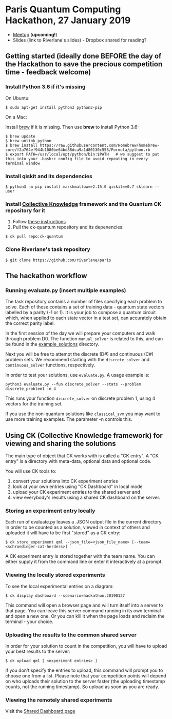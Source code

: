 # Paris Quantum Computing Hackathon, 27 January 2019

* [Meetup](https://www.meetup.com/Paris-Quantum-Computing-Technologies/events/256367871) (**upcoming!**)
* Slides (link to Riverlane's slides) - Dropbox shared for reading?

## Getting started (ideally done BEFORE the day of the Hackathon to save the precious competition time - feedback welcome)

### Install Python 3.6 if it's missing

On Ubuntu:
```
$ sudo apt-get install python3 python3-pip
```

On a Mac:

Install [brew](https://brew.sh) if it is missing.
Then use **brew** to install Python 3.6:

```
$ brew update
$ brew unlink python
$ brew install https://raw.githubusercontent.com/Homebrew/homebrew-core/f2a764ef944b1080be64bd88dca9a1d80130c558/Formula/python.rb
$ export PATH=/usr/local/opt/python/bin:$PATH   # we suggest to put this into your .bashrc config file to avoid repeating in every terminal window
```

### Install qiskit and its dependencies
```
$ python3 -m pip install marshmallow==2.15.0 qiskit==0.7 sklearn --user
```

### Install [Collective Knowledge](http://cknowledge.org) framework and the Quantum CK repository for it

1. Follow [these instructions](https://github.com/ctuning/ck#installation)
2. Pull the ck-quantum repository and its depenencies:
```
$ ck pull repo:ck-quantum
```

### Clone Riverlane's task repository
```
$ git clone https://github.com/riverlane/paris
```

## The hackathon workflow

### Running evaluate.py (insert multiple examples)

The task repository contains a number of files specifying each problem to solve. Each of these contains a set of
training data - quantum state vectors labelled by a parity (-1 or 1). It is your job to compose a quantum circuit which, when
applied to each state vector in a test set, can accurately obtain the correct parity label.

In the first session of the day we will prepare your computers and walk through problem D0. The function `manual_solver`
is related to this, and can be found in the
[example_solutions](https://github.com/riverlane/paris/tree/master/example_solutions) directory.

Next you will be free to attempt the discrete (D#) and continuous (C#) problem sets. We recommend starting with the
`discrete_solver` and `continuous_solver` functions, respectively.

In order to test your solutions, use `evaluate.py`. A usage example is:
```
python3 evaluate.py --fun discrete_solver --stats --problem discrete_problem1 -n 4
```
This runs your function `discrete_solver` on discrete problem 1, using 4 vectors for the training set.

If you use the non-quantum solutions like `classical_svm` you may want to use more training examples. The parameter -n controls this.

## Using CK (Collective Knowledge framework) for viewing and sharing the solutions

The main type of object that CK works with is called a "CK entry".
A "CK entry" is a directory with meta-data, optional data and optional code.

You will use CK tools to:
1. convert your solutions into CK experiment entries
1. look at your own entries using "CK Dashboard" in local mode
1. upload your CK experiment entries to the shared server and
1. view everybody's results using a shared CK dashboard on the server.

### Storing an experiment entry locally

Each run of evaluate.py leaves a .JSON output file in the current directory.
In order to be counted as a solution, viewed in context of others and uploaded
it will have to be first "stored" as a CK entry:

```
$ ck store_experiment qml --json_file=<json_file_name> [--team=<schroedinger-cat-herders>]
```

A CK experiment entry is stored together with the team name.
You can either supply it from the command line or enter it interactively at a prompt.

### Viewing the locally stored experiments

To see the local experimental entries on a diagram:
```
$ ck display dashboard --scenario=hackathon.20190127
```
This command will open a browser page and will turn itself into a server to that page.
You can leave this server command running in its own terminal and open a new one.
Or you can kill it when the page loads and reclaim the terminal - your choice.

### Uploading the results to the common shared server

In order for your solution to count in the competition, you will have to upload
your best results to the server:
```
$ ck upload qml [ <experiment entries> ]
```
If you don't specify the entries to upload, this command will prompt you to choose one from a list.
Please note that your competition points will depend on who uploads their solution to the server faster
(the uploading timestamp counts, not the running timestamp). So upload as soon as you are ready.

### Viewing the remotely shared experiments

Visit the [Shared Dashboard page](http://cknowledge.org/dashboard/hackathon.20190127)
